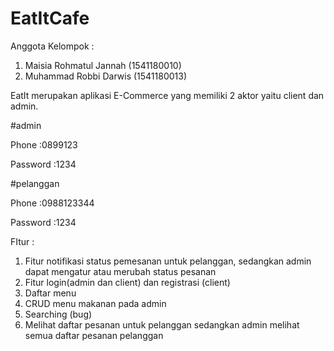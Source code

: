 # EatItCafe
Anggota Kelompok :
1. Maisia Rohmatul Jannah (1541180010)
2. Muhammad Robbi Darwis (1541180013)

EatIt merupakan aplikasi E-Commerce yang memiliki 2 aktor yaitu client dan admin.

#admin

Phone     :0899123

Password  :1234

#pelanggan

Phone     :0988123344

Password  :1234

FItur :

1. Fitur notifikasi status pemesanan untuk pelanggan, sedangkan admin dapat mengatur atau merubah status pesanan
2. Fitur login(admin dan client) dan registrasi (client)
3. Daftar menu
4. CRUD menu makanan pada admin
5. Searching (bug)
6. Melihat daftar pesanan untuk pelanggan sedangkan admin melihat semua daftar pesanan pelanggan
